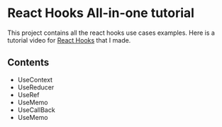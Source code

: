 # React Hooks All-in-one tutorial

This project contains all the react hooks use cases examples.
Here is a tutorial video for [React Hooks](https://youtu.be/7Hg_9yr3sYc) that I made.

## Contents

- UseContext
- UseReducer
- UseRef
- UseMemo
- UseCallBack
- UseMemo
